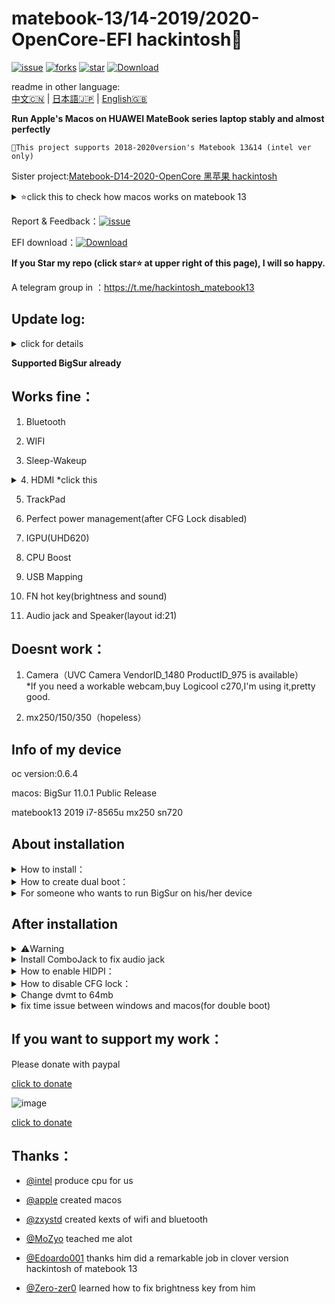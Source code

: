 # matebook-13/14-2019/2020-OpenCore-EFI  hackintosh

  
[![issue](https://img.shields.io/github/issues/ske1996/matebook-13-2019-oc-efi?style=plastic)](https://github.com/ske1996/matebook-13-2019-oc-efi/issues)  [![forks](https://img.shields.io/github/forks/ske1996/matebook-13-2019-oc-efi?style=plastic)](https://github.com/ske1996/matebook-13-2019-oc-efi/network/members) [![star](https://img.shields.io/github/stars/ske1996/matebook-13-2019-oc-efi?style=plastic)](https://github.com/ske1996/matebook-13-2019-oc-efi/stargazers) [![Download](https://img.shields.io/badge/OpenCore%20EFI%20files%20download-4.2k-blue)](https://github.com/ske1996/matebook-13-2019-oc-efi/releases)


readme in other language:  
[中文🇨🇳](readme.md) | [日本語🇯🇵](readme-jp.md) | [English🇬🇧](readme-en.md)   


**Run Apple's Macos on HUAWEI MateBook series laptop stably and almost perfectly**  

```
This project supports 2018-2020version's Matebook 13&14 (intel ver only)
```


Sister project:[Matebook-D14-2020-OpenCore 黑苹果 hackintosh  ](https://github.com/ske1996/Matebook-D14-2020-hackintosh)  


<details>  
<summary>⭐️click this to check how macos works on matebook 13</summary>  
 

[click this to watch Video](https://www.bilibili.com/video/bv18z4y1U7rz)  
 
![image](https://github.com/ske1996/matebook-13-2019-oc-efi/blob/master/%E6%9D%82%E9%A1%B9/%E3%82%B9%E3%82%AF%E3%83%AA%E3%83%BC%E3%83%B3%E3%82%B7%E3%83%A7%E3%83%83%E3%83%88%202020-11-14%2019.30.41.png?raw=true)     
![image](https://i0.hdslb.com/bfs/article/0d73e23780c4a4a5b80b1e956dc8957bb95f3372.jpg@1320w_880h.webp)  
![image](https://i0.hdslb.com/bfs/article/3c89fd7615510c1b2e9efa1c6024348b4b635abc.jpg@1320w_1760h.webp)  

[click this to watch Video](https://www.bilibili.com/video/bv18z4y1U7rz)  
 

</details>   

Report & Feedback：[![issue](https://img.shields.io/github/issues/ske1996/matebook-13-2019-oc-efi?style=plastic)](https://github.com/ske1996/matebook-13-2019-oc-efi/issues)  

  
EFI download：[![Download](https://img.shields.io/badge/OpenCore%20EFI%20files%20download-4.2k-blue)](https://github.com/ske1996/matebook-13-2019-oc-efi/releases)  

**If you Star my repo (click star⭐️ at upper right of this page), I will so happy.**  


A telegram group in ：https://t.me/hackintosh_matebook13  




## Update log:  

<details>  
<summary>click for details</summary>  

- 20210426:  
OpenCore's version is still in 0.6.5,but I've rebulit all of EFI files,no longer differentiate EFI files for Catalina or BigSur from right now,upgraded Airportitlwm to 1.3 stable,and added a property "force-online 01000000" to framebuffer   

- 20210317:  
I wont upgrade anything until it will be necessary to do(likes apple changed their secure boot policy,so you have to use latest opencore to boot etc.),it still works well on even lastest version of macos(11.2.3，when i wrote this). so,see you in next necessary-upgrade version.  

- 20210130:  
Upgraded all Bigsur version's EFI to OpenCore 0.6.5，Upgraded some kexts to latest version，and added boot chime. 

- 20201113:  
Upgraded all Bigsur version's EFI to OpenCore 0.6.4，Supported Bigsur 11.0.1 Public Release  

- 20201106:  
Upgraded OpenCore which is for MB13/14 2018-2019(BigSur ver) to 0.6.3  

- 20201031:  
Upgraded OpenCore which is for MB13/14 2018-2019(BigSur ver) to 0.6.2  
 

- 20200918:  
deleted two fakepcid kexts and some other things，now efi is very clean，and try to fix wifi-bluetooth conflict issue    


- 20200917:  
upgrade oc to 0.6.1,and removed itlwm.kext,added AirportItlwm.kext,heliport is not necessary now  
you need to download correct version for efi,it according to your os version.   
 
- 20200916:  
delete more useless kext and ssdt,this version will take less ram,and upgrade opencore to 0.6.1  

 
 
- 20200905:    
added something interesting+SMCLightSensor.kext  


  
  
- 20200822:    
Deleted some useless ssdt.  

- 20200814:  
Rebuild some ssdt make it more compact.  
and you can use this efi boot both catalina and bigsur now.it is steadily and worked well.  

- 20200806:  
Upgrade OpenCore to official 0.6.0  


- 20200802:  
updated itlwmx.kext for 2020ver laptop,[click for download](https://github.com/ske1996/matebook-13-2019-oc-efi/raw/master/itlwmx%20beta0802.zip)  

    
- 20200728:  
added public beta of itlwm.kext and heliport  

- 20200725:  
Support Macos 10.15.6  

- 20200724:  
upgrade opencore to 0.5.9  


- 20200715:  
audio jack fixed,thanks randomprofilename  

- 20200712:  
this efi could be used in matebook 13/14 2019  
and under 2020 version likes:  
except wifi couldnt be load,everything is as same as 2019 version,works fine.  
the reason might be the 2020 version use 2gen ac9560,maybe can be fixed in future.


- 20200710:  
add a clover efi for installing macos,  
this clover efi could be used to boot your hackintosh,too  
But I strongly recommand to use opencore(oc) efi to boot your device.  


</details>  

**Supported BigSur already**  

## Works fine：
  
  
1. Bluetooth  

2. WIFI  


3. Sleep-Wakeup

<details>  
<summary>4. HDMI *click this</summary>   
  
⭕️MataBook 13 2018-2020 you dont have to do anything  
❌MataBook 14 2019-2020 the Framebuffer part of config.plist ⇨ should be changed to this：[Plan A](https://github.com/ske1996/matebook-13-2019-oc-efi/issues/49) |  [Plan B](https://github.com/ske1996/matebook-13-2019-oc-efi/issues/121)   
but there are some cases which they havent changed anything in config.plist,and their device's hdmi works fine.  
so,if your device's hdmi works,strongly recommand to NOT change anything of config.plist(except MLB,SN)  

 </details>   
 
5. TrackPad  
 

6. Perfect power management(after CFG Lock disabled)  

7. IGPU(UHD620)  

8. CPU Boost  

9. USB Mapping

10. FN hot key(brightness and sound)  

11. Audio jack and Speaker(layout id:21) 


  
  
## Doesnt work：  


1. Camera（UVC Camera VendorID_1480 ProductID_975 is available）  
*If you need a workable webcam,buy Logicool c270,I'm using it,pretty good.  


2. mx250/150/350（hopeless）

  
## Info of my device     


oc version:0.6.4  

macos: BigSur 11.0.1 Public Release  

matebook13 2019 i7-8565u mx250 sn720  


## About installation

<details>  
<summary> How to install：</summary> 

A perfect guide in:  

https://dortania.github.io/vanilla-laptop-guide/preparations/installer-overview.html  



</details>  



<details>  
<summary> How to create dual boot：</summary> 

[click to download the guide](https://github.com/ske1996/matebook-13-2019-oc-efi/raw/master/A%20guide%20for%20dualBoot%20of%20Matebook13%20from%20%40Francisco%20Novoa.pdf)  

Thanks [@Francisco Novoa(from Chile🇨🇱)](https://t.me/hackintosh_matebook13/8557) and this dual-boot guide is written by him   


</details>  

<details>  
<summary>For someone who wants to run BigSur on his/her device</summary> 


1. OTA works for upgrading to BigSur from Catalina  
2. However you want to install BigSur on your device,I recommand you to unlock CFG at frist for avoiding some problem you maybe will get.  
3. Before you upgrade your osx to BigSur from Catalina,you should remove your EFI folder in you ESP partition and switch to BigSur version one which is published in my [release](https://github.com/ske1996/matebook-13-2019-oc-efi/releases).  




</details>  


## After installation

<details>  
<summary>⚠️Warning</summary>  
⚠️⚠️⚠️⚠️⚠️⚠️⚠️⚠️⚠️⚠️⚠️⚠️⚠️⚠️⚠️⚠️⚠️⚠️⚠️⚠️⚠️⚠️⚠️⚠️⚠️⚠️⚠️⚠️⚠️⚠️⚠️⚠️⚠️⚠️⚠️⚠️  
  
1.DO NOT BOOT YOUR WINDOWS OR OTHER OS WITH OpneCore.  
you may lose your Genuine license,except you know how to inject your own correct UUID in config.plist.  
it is not 100% happened issue,but it is still risky.  
you should just set Macos as defaul boot at OpenCore with pressing ctrl + enter to choose Mac partition.  
and edit config to disable "showpicker" which is at EFI/OC.  
then press F12 immediately after you press power button,and choose the option named like "windows xxxx" to boot windows with original uefi bootloader.  
Or follow that guide "how to create dual boot" upper this page.  


2.You should edit the config.plist to customize MLB/SN/UUID which is unique before you start to use your laptop as daily pc.  

3.Do not enable "serch my mac" in setting.  

4.Do not enable "file vault" in setting.  


</details>  



<details>  
<summary>Install ComboJack to fix audio jack  </summary>  
  
![image](https://github.com/ske1996/matebook-13-2019-oc-efi/blob/master/%E6%9D%82%E9%A1%B9/audiojack.png?raw=true)  


From Heporis:  

https://github.com/randomprofilename/ComboJack


run install.sh in terminal:  

```bash
ComboJack_Installer/install.sh
```
  
</details>     



<details>  
<summary>How to enable HIDPI：</summary>  
 
⚠️Attention：  
according to your OS version,the program which you will use is different.        
BigSur：[click to download](https://github.com/ske1996/matebook-13-2019-oc-efi/raw/master/Bigsur/%EF%BC%88BigSur%E6%96%B9%E6%A1%882%EF%BC%89hidpi.zip)  
Catalina：https://github.com/xzhih/one-key-hidpi   
To Catalina users：For enabling Hidpi,you need to edit EFI/OC/config.plist with propertree(could be downloaded in my repo),find：NVRAM/add/7C436110..../csr-active-config,and change its value to E7030000,then reset nvram,i did it for you in past version which differentiated EFI files to Catalina or BigSur,but I think integrate them will make my repo simpler,so for Catalina users:you need to do it by yourself from now.jajajaja  

 

My selection：  
1. enable HiDPi (with patch/inject EDID)ーーーーーーーselete "2" at frist step
2. macbook pro   
3. input 6    
4. input  1600x1066 1343x895 2160x1440  



You should lock your resolution to 1343x895 at setting since you enabled HiDPI.Otherwise you will get bug from wakeup.  


*Attention⚠️you should select resolution like left part of this photo(1343x895 under the monitor),but the correct button(right part of photo) maybe not same as this photo.   


![image](https://github.com/ske1996/matebook-13-2019-oc-efi/blob/master/%E6%9D%82%E9%A1%B9/HIDPI.png?raw=true)  

*Attention⚠️you should select resolution like left part of this photo(1343x895 under the monitor),but the correct button(right part of photo) maybe not same as this photo.  



</details>     
  

<details>  
<summary>How to disable CFG lock：</summary>  

✨For perfect power management and smooth boost  
if you got unnormal cpu boost issue or overheating issue,i recommand to do this  

upgrade your bios to 1.28,could be downloaded in HUAWEI's official page  

1.Format a usb stick to fat32  

2.create a new floder named "EFI" at root  

3.create a new floder named "BOOT" At /EFI  

4.download [cfgunlock.zip(click)](https://github.com/ske1996/matebook-13-2019-oc-efi/raw/master/cfgunlock.zip)  

5.copy bootx64.efi from cfgunlock.zip to EFI/BOOT in your usb 

Restart and boot with this usb  

After you boot   

Press alt and "＝" in same time  
(BTW,my keyborad is standard USA version,the hot key is not same between different language version keyboard,so strongly recommand to get an external USA version keyborad for this guide)  

And use ↑and↓ in your keyboard to find "cpusetup"  


And press enter in keyboard to enter "cpusetup"  


You will see this.  
![image](https://github.com/ske1996/matebook-13-2019-oc-efi/blob/master/%E6%9D%82%E9%A1%B9/RU.jpg?raw=true)

  
0030-0E in your computer must be 01  

Use ←→↑↓ key to pick it and press enter  

Then,put "00" in  

Then,press ctrl and w in same time to save setting   

If save successfully,it will tell you like"update written"(i forget what it was)  

And alt+q to quit  

Btw.DO NOT use opencore to boot what i uploaded  

You should use that usb stick to boot again for check the change is saved  
then use [propertree](https://github.com/ske1996/matebook-13-2019-oc-efi/raw/master/ProperTree.zip) to change kernel/add/quirks which is at EFI/OC/config.plist of ESP partition as this picture 
![image](https://github.com/ske1996/matebook-13-2019-oc-efi/blob/master/%E6%9D%82%E9%A1%B9/cfgunlosk.png?raw=true)  

That is all of how to unlock cfg in matebook13 2019  

And you will get a perfect power management  

</details>     
      
<details>  
<summary>Change dvmt to 64mb</summary>  
    
our dvmt is 32mb in defult,and it just support hdmi output to 4k30p  

and you can get 4k60p hdmi output work after you unlock dvmt to 64mb  

basically same as my cfg guide  

use that bootx64.efi from cfgunlock.zip,copy it to EFI/BOOT in your usb stick and boot with it  

after you boot with that usb stick,press alt and = at same time in usa version keyboard  

use "pagedown" to find SaSetup and get into it  

then press crtl and pgdown ,your screen will like that picture  
![image](https://github.com/ske1996/matebook-13-2019-oc-efi/raw/master/%E6%9D%82%E9%A1%B9/dvmt64.bmp)  

change 0107 to 2 and 0108 to 3  

then crtl and w to save the change  

You should use that usb stick to boot again for check the change is saved  
then use [propertree](https://github.com/ske1996/matebook-13-2019-oc-efi/raw/master/ProperTree.zip) to change DeviceProperties/Add/PciRoot(0x0)/Pci(0x2,0x0) which is at EFI/OC/config.plist of ESP partition as this picture 　
⚠️This setting of config.plist is just for matebook 13 2018-2019(maybe it works for 2020ver,too)  
![image](https://github.com/ske1996/matebook-13-2019-oc-efi/blob/master/%E6%9D%82%E9%A1%B9/dvmt64config.png?raw=true)  
  
[the inspiration of this guide from @laozhiang](https://github.com/laozhiang)  
  


</details>   

<details>  
<summary>fix time issue between windows and macos(for double boot)</summary>     
  
in windows press WIN+x run CMD with administrator  
  
  input：  
  
```bash
Reg add HKLM\SYSTEM\CurrentControlSet\Control\TimeZoneInformation /v RealTimeIsUniversal /t REG_DWORD /d 1
```  


</details>       
  

## If you want to support my work：

Please donate with paypal  

[click to donate](https://paypal.me/ske1996)  

![image](https://github.com/ske1996/matebook-13-2019-oc-efi/blob/master/%E6%9D%82%E9%A1%B9/paypal.png?raw=true)  

[click to donate](https://paypal.me/ske1996)  


## Thanks：

- [@intel](https://www.intel.com/content/www/us/en/homepage.html) produce cpu for us

- [@apple](https://www.apple.com/) created macos  
 
- [@zxystd](https://github.com/OpenIntelWireless/itlwm) created kexts of wifi and bluetooth  

- [@MoZyo](https://github.com/MoZyo/RedmiBook-13-10th-Gen-Intel-Hackintosh) teached me alot

- [@Edoardo001](https://github.com/Edoardo001/Matebook-13-Hackintosh)  thanks him did a remarkable job in clover version hackintosh of matebook 13

- [@Zero-zer0](https://github.com/Zero-zer0) learned how to fix brightness key from him
